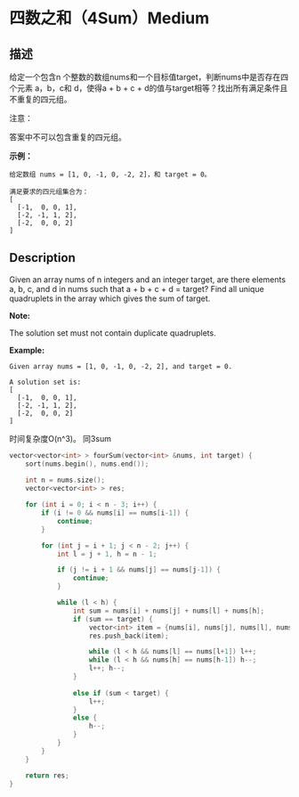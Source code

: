 # 四数之和（4Sum）Medium
## 描述
给定一个包含n 个整数的数组nums和一个目标值target，判断nums中是否存在四个元素 a，b，c和 d，使得a + b + c + d的值与target相等？找出所有满足条件且不重复的四元组。

注意：

答案中不可以包含重复的四元组。

**示例：**
```
给定数组 nums = [1, 0, -1, 0, -2, 2]，和 target = 0。

满足要求的四元组集合为：
[
  [-1,  0, 0, 1],
  [-2, -1, 1, 2],
  [-2,  0, 0, 2]
]
```

## Description
Given an array nums of n integers and an integer target, are there elements a, b, c, and d in nums such that a + b + c + d = target? Find all unique quadruplets in the array which gives the sum of target.

**Note:**


The solution set must not contain duplicate quadruplets.

**Example:**
```
Given array nums = [1, 0, -1, 0, -2, 2], and target = 0.

A solution set is:
[
  [-1,  0, 0, 1],
  [-2, -1, 1, 2],
  [-2,  0, 0, 2]
]

```


时间复杂度O(n^3)。
同3sum

```c++
vector<vector<int> > fourSum(vector<int> &nums, int target) {
	sort(nums.begin(), nums.end());
	
	int n = nums.size();
	vector<vector<int> > res;

	for (int i = 0; i < n - 3; i++) {
		if (i != 0 && nums[i] == nums[i-1]) {
			continue;
		}

		for (int j = i + 1; j < n - 2; j++) {
			int l = j + 1, h = n - 1;

			if (j != i + 1 && nums[j] == nums[j-1]) {
				continue;
			}

			while (l < h) {
				int sum = nums[i] + nums[j] + nums[l] + nums[h];
				if (sum == target) {
					vector<int> item = {nums[i], nums[j], nums[l], nums[h]};
					res.push_back(item);

					while (l < h && nums[l] == nums[l+1]) l++;
					while (l < h && nums[h] == nums[h-1]) h--;
					l++; h--;
				}
				
				else if (sum < target) {
					l++;
				}
				else {
					h--;
				}
			}
		}
	}

	return res;
}
```